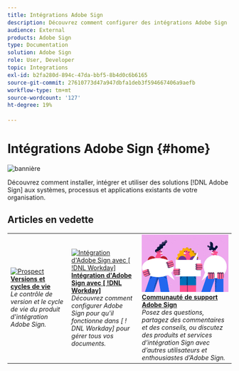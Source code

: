 ```yaml
---
title: Intégrations Adobe Sign
description: Découvrez comment configurer des intégrations Adobe Sign
audience: External
products: Adobe Sign
type: Documentation
solution: Adobe Sign
role: User, Developer
topic: Integrations
exl-id: b2fa280d-894c-47da-bbf5-8b4d0c6b6165
source-git-commit: 27610773d47a947dbfa1deb3f594667406a9aefb
workflow-type: tm+mt
source-wordcount: '127'
ht-degree: 19%

---
```


# Intégrations Adobe Sign {#home}

![bannière](images/sign-banner.png)

Découvrez comment installer, intégrer et utiliser des solutions [!DNL Adobe Sign] aux systèmes, processus et applications existants de votre organisation.

## Articles en vedette

<table style="table-layout:fixed">
<tr>
  <td>
    <a href="versions.md">
    <img alt="Prospect" src="images/versions.png"/>
    </a>
    <div>
    <a href="versions.md"><strong>Versions et cycles de vie</strong></a>
    </div>
    <em>Le contrôle de version et le cycle de vie du produit d'intégration Adobe Sign.</em>
    <br>
  </td>
  <td>
    <a href="workday/tutorial-video.md">
    <img alt="Intégration d'Adobe Sign avec [ !DNL Workday]" src="images/wd-integration.png"/>
    </a>
    <div>
    <a href="workday/tutorial-video.md"><strong>Intégration d'Adobe Sign avec [ !DNL Workday]</strong></a>
    </div>
    <em>Découvrez comment configurer Adobe Sign pour qu'il fonctionne dans [ ! DNL Workday] pour gérer tous vos documents.</em>
  </td>
  <td>
    <a href="https://community.adobe.com/t5/adobe-sign/bd-p/adobe-sign?page=1&amp;sort=latest_replies&amp;filter=all">
    <img alt="Communauté de support Adobe Sign" src="images/sign-forum.png"/>
    </a>
    <div>
    <a href="https://community.adobe.com/t5/adobe-sign/bd-p/adobe-sign?page=1&amp;sort=latest_replies&amp;filter=all"><strong>Communauté de support Adobe Sign</strong></a>
    </div>
    <em>Posez des questions, partagez des commentaires et des conseils, ou discutez des produits et services d’intégration Sign avec d’autres utilisateurs et enthousiastes d’Adobe Sign.</em>
    <br>
  </td>
</tr>
</table>
